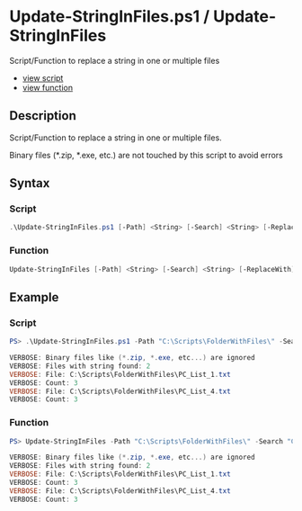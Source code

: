 # Update-StringInFiles.ps1 / Update-StringInFiles

Script/Function to replace a string in one or multiple files

* [view script](https://github.com/BornToBeRoot/PowerShell/blob/master/Scripts/Update-StringInFiles.ps1)
* [view function](https://github.com/BornToBeRoot/PowerShell/blob/master/Module/LazyAdmin/Update-StringInFiles.ps1)

## Description

Script/Function to replace a string in one or multiple files.

Binary files (*.zip, *.exe, etc.) are not touched by this script to avoid errors 

## Syntax

### Script

```powershell
.\Update-StringInFiles.ps1 [-Path] <String> [-Search] <String> [-ReplaceWith] <String> [[-CaseSensitive]] [<CommonParameters>]
``` 

### Function

```powershell
Update-StringInFiles [-Path] <String> [-Search] <String> [-ReplaceWith] <String> [[-CaseSensitive]] [<CommonParameters>]
```

## Example

### Script

```powershell
PS> .\Update-StringInFiles.ps1 -Path "C:\Scripts\FolderWithFiles\" -Search "Computer" -ReplaceWith "Notebook" -CaseSensitive -Verbose

VERBOSE: Binary files like (*.zip, *.exe, etc...) are ignored
VERBOSE: Files with string found: 2
VERBOSE: File: C:\Scripts\FolderWithFiles\PC_List_1.txt
VERBOSE: Count: 3
VERBOSE: File: C:\Scripts\FolderWithFiles\PC_List_4.txt
VERBOSE: Count: 3
```

### Function

```powershell
PS> Update-StringInFiles -Path "C:\Scripts\FolderWithFiles\" -Search "Computer" -ReplaceWith "Notebook" -CaseSensitive -Verbose

VERBOSE: Binary files like (*.zip, *.exe, etc...) are ignored
VERBOSE: Files with string found: 2
VERBOSE: File: C:\Scripts\FolderWithFiles\PC_List_1.txt
VERBOSE: Count: 3
VERBOSE: File: C:\Scripts\FolderWithFiles\PC_List_4.txt
VERBOSE: Count: 3
```
